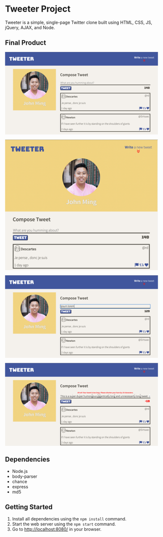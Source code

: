 # Tweeter Project

Tweeter is a simple, single-page Twitter clone built using HTML, CSS, JS, jQuery, AJAX, and Node.

## Final Product

!["Desktop View - 1025px or higher"](https://github.com/mrjohnming/tweeter/blob/master/docs/View-1025px-or-Higher.png)

!["Mobile View - 1024px or lower"](https://github.com/mrjohnming/tweeter/blob/master/docs/View-1024px-or-Lower.png)

!["Composing a Tweet"](https://github.com/mrjohnming/tweeter/blob/master/docs/Composing-Tweet.png)

!["Error Message - Tweet is >140 Characters"](https://github.com/mrjohnming/tweeter/blob/master/docs/Long-Tweet-Error.png)

## Dependencies

- Node.js
- body-parser
- chance
- express
- md5

## Getting Started

1. Install all dependencies using the `npm install` command.
2. Start the web server using the `npm start` command.
3. Go to <http://localhost:8080/> in your browser.